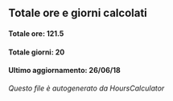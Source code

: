 ## Totale ore e giorni calcolati
#### Totale ore: 121.5
#### Totale giorni: 20
#### Ultimo aggiornamento: 26/06/18
<!-- Per aggiornare eseguire il jar HoursCalculator.jar -->
*Questo file è autogenerato da HoursCalculator*
